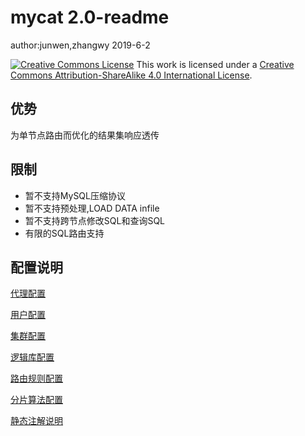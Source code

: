 # mycat 2.0-readme

author:junwen,zhangwy 2019-6-2

[![Creative Commons License](https://i.creativecommons.org/l/by-sa/4.0/88x31.png)](http://creativecommons.org/licenses/by-sa/4.0/)
This work is licensed under a [Creative Commons Attribution-ShareAlike 4.0 International License](http://creativecommons.org/licenses/by-sa/4.0/).

## 优势

为单节点路由而优化的结果集响应透传

## 限制

- 暂不支持MySQL压缩协议
- 暂不支持预处理,LOAD DATA infile
- 暂不支持跨节点修改SQL和查询SQL
- 有限的SQL路由支持

## 配置说明

[代理配置](mycat-proxy.md)

[用户配置](mycat-user.md)

[集群配置](mycat-replica.md)

[逻辑库配置](mycat-schema.md)

[路由规则配置](mycat-dynamic-annotation.md)

[分片算法配置](mycat-function.md)

[静态注解说明](mycat-static-annotation.md)



